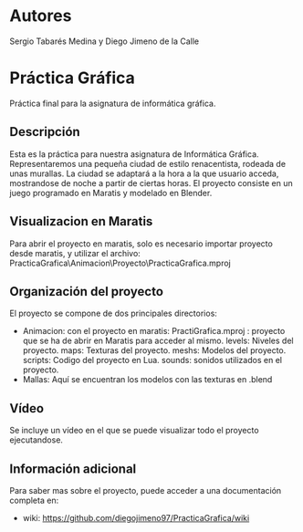 # Autores
Sergio Tabarés Medina y Diego Jimeno de la Calle


# Práctica Gráfica
Práctica final para la asignatura de informática gráfica.

## Descripción
Esta es la práctica para nuestra asignatura de Informática Gráfica. Representaremos una pequeña ciudad de estilo renacentista, rodeada de unas murallas. La ciudad se adaptará a la hora a la que usuario acceda, mostrandose de noche a partir de ciertas horas.
El proyecto consiste en un juego programado en Maratis y modelado en Blender.

## Visualizacion en Maratis
Para abrir el proyecto en maratis, solo es necesario importar proyecto desde maratis, y utilizar el archivo:
PracticaGrafica\Animacion\Proyecto\PracticaGrafica.mproj 

## Organización del proyecto
El proyecto se compone de dos principales directorios:
- Animacion: con el proyecto en maratis:
		PractiGrafica.mproj : proyecto que se ha de abrir en Maratis para acceder al mismo.
		levels: Niveles del proyecto.
		maps: Texturas del proyecto.
		meshs: Modelos del proyecto.
		scripts: Codigo del proyecto en Lua.
		sounds: sonidos utilizados en el proyecto.
- Mallas: 	Aquí se encuentran los modelos con las texturas en .blend

## Vídeo
Se incluye un vídeo en el que se puede visualizar todo el proyecto ejecutandose.

## Información adicional
Para saber mas sobre el proyecto, puede acceder a una documentación completa en: 
- wiki: https://github.com/diegojimeno97/PracticaGrafica/wiki
